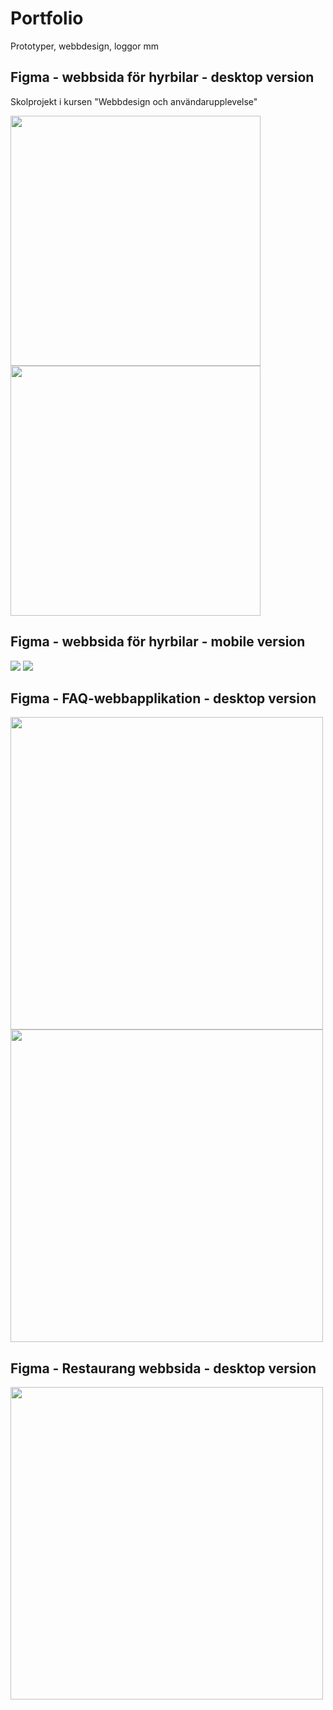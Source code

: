 <h1>Portfolio</h1>
Prototyper, webbdesign, loggor mm

<h2>Figma - webbsida för hyrbilar - desktop version</h2>

Skolprojekt i kursen "Webbdesign och användarupplevelse"

<img src="https://github.com/juuliiaazz/Portfolio/assets/92580700/495436a7-b36f-4ade-8000-2b79de912d40" width="400px">
<img src="https://github.com/juuliiaazz/Portfolio/assets/92580700/0e71545a-19d6-4884-9f05-6c45ed3b979a" width="400px">


<h2>Figma - webbsida för hyrbilar - mobile version</h2>

<img src="https://github.com/juuliiaazz/Portfolio/assets/92580700/57ccbd76-f70a-401a-8981-e92cf9267588">
<img src="https://github.com/juuliiaazz/Portfolio/assets/92580700/ce24e80b-8058-4e1e-86c6-b3f02186f111">

<h2>Figma - FAQ-webbapplikation - desktop version</h2>

<img src="https://github.com/juuliiaazz/Portfolio/assets/92580700/5a3017d0-faa0-44c2-a289-89366fd79253" width="500px">
<img src="https://github.com/juuliiaazz/Portfolio/assets/92580700/1a38e543-3ea9-4ae8-bf03-9a4b973f91cf" width="500px">

<h2>Figma - Restaurang webbsida - desktop version</h2>

<img src="https://github.com/juuliiaazz/Portfolio/assets/92580700/8a9fa240-1d22-4a44-a2f1-18acc9467e79" width="500px">

